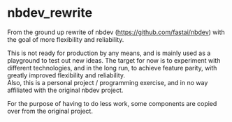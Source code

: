 # nbdev_rewrite
From the ground up rewrite of nbdev (https://github.com/fastai/nbdev) with the goal of more flexibility and reliability.

This is not ready for production by any means, and is mainly used as a playground to test out new ideas. The target for now is to experiment with different technologies, and in the long run, to achieve feature parity, with greatly improved flexibility and reliability.  
Also, this is a personal project / programming exercise, and in no way affiliated with the original nbdev project.

For the purpose of having to do less work, some components are copied over from the original project.